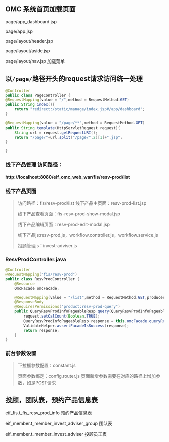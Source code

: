 ## OMC 系统首页加载页面

page/app_dashboard.jsp

page/app.jsp

page/layout/header.jsp

page/layout/aside.jsp 

page/layout/nav.jsp  加载菜单

## 以`/page/`路径开头的request请求访问统一处理


```java
@Controller
public class PageController {
@RequestMapping(value = "/",method = RequestMethod.GET)
public String index(){
    return "redirect:/static/manage/index.jsp#/app/dashboard";
}

@RequestMapping(value = "/page/**",method = RequestMethod.GET)
public String template(HttpServletRequest request){
    String url = request.getRequestURI();
    return "/page/"+url.split("/page/",2)[1]+".jsp";
}

}
```

### 线下产品管理 访问路径：
#### http://localhost:8080/eif_omc_web_war/fis/resv-prod/list 



### 线下产品页面 

> 访问路径：fis/resv-prod/list
> 线下产品主页面：resv-prod-list.jsp
>
> 线下产品查看页面：fis-resv-prod-show-modal.jsp
>
> 线下产品编辑页面：resv-prod-edit-modal.jsp
>
> 线下产品js:resv-prod.js，workflow.controller.js，workflow.service.js
>
> 投顾管理js：invest-adviser.js

 

### ResvProdController.java

```java
@Controller
@RequestMapping("fis/resv-prod")
public class ResvProdController {
    @Resource
    OmcFacade omcFacade;

    @RequestMapping(value = "/list",method = RequestMethod.GET,produces = MediaType.APPLICATION_JSON_VALUE)
    @ResponseBody
    @RequiresPermissions("product:resv-prod-query")
    public QueryResvProdInfoPageableResp query(QueryResvProdInfoPageableReq request){
        request.setCalCount(Boolean.TRUE);
        QueryResvProdInfoPageableResp response = this.omcFacade.queryResvProdInfoPageable(request);
        ValidateHelper.assertFacadeIsSuccess(response);
        return response;
    }
}
```

### 前台参数设置

> 下拉框参数配置：constant.js
>
> 页面参数绑定：config.router.js  页面新增参数需要在对应的路径上增加参数，如是POST请求



## 投顾，团队表，预约产品信息表

eif_fis.t_fis_resv_prod_info 预约产品信息表 

eif_member.t_member_invest_adviser_group 团队表

eif_member.t_member_invest_adviser 投顾员工表